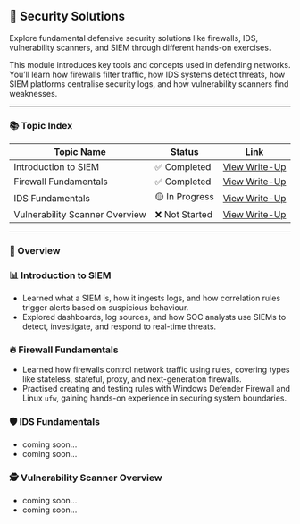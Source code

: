 ## 🧱 Security Solutions

Explore fundamental defensive security solutions like firewalls, IDS, vulnerability scanners, and SIEM through different hands-on exercises.

This module introduces key tools and concepts used in defending networks. You’ll learn how firewalls filter traffic, how IDS systems detect threats, how SIEM platforms centralise security logs, and how vulnerability scanners find weaknesses.

---

### 📚 Topic Index

| Topic Name                   | Status         | Link                                                                        |
|------------------------------|----------------|-----------------------------------------------------------------------------|
| Introduction to SIEM           | ✅ Completed   | [View Write-Up](https://github.com/MQKGitHub/Introduction-to-SIEM/)       |
| Firewall Fundamentals          | ✅ Completed   | [View Write-Up](https://github.com/MQKGitHub/Firewall-Fundamentals/)       |
| IDS Fundamentals               | 🟡 In Progress | [View Write-Up]() |
| Vulnerability Scanner Overview | ❌ Not Started | [View Write-Up]() |

---

### 🧠 Overview

### 📊 Introduction to SIEM  
- Learned what a SIEM is, how it ingests logs, and how correlation rules trigger alerts based on suspicious behaviour.  
- Explored dashboards, log sources, and how SOC analysts use SIEMs to detect, investigate, and respond to real-time threats.

### 🔥 Firewall Fundamentals  
- Learned how firewalls control network traffic using rules, covering types like stateless, stateful, proxy, and next-generation firewalls.  
- Practised creating and testing rules with Windows Defender Firewall and Linux `ufw`, gaining hands-on experience in securing system boundaries.

### 🛡️ IDS Fundamentals  
- coming soon...
- coming soon...

### 🕵️ Vulnerability Scanner Overview  
- coming soon...
- coming soon...
